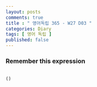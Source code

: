 ```yaml
---
layout: posts
comments: true
title : " 영어독립 365 - W27 D03 "
categories: Diary
tags: [ 영어 독립 ]
published: false
---
```


### Remember this expression

```text

()
```
